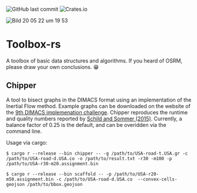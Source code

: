 ![GitHub last commit](https://img.shields.io/github/last-commit/DennisOSRM/toolbox-rs.svg)
![Crates.io](https://img.shields.io/crates/v/toolbox-rs.svg)

![Bild 20 05 22 um 19 53](https://user-images.githubusercontent.com/1067895/169662031-a2a516df-296e-42de-8095-d2a5ff5da3c6.JPG)

# Toolbox-rs
A toolbox of basic data structures and algorithms. If you heard of OSRM, please draw your own conclusions. 😁

## Chipper
A tool to bisect graphs in the DIMACS format using an implementation of the Inertial Flow method. Example graphs can be downloaded on the website of the [9th DIMACS implemenation challenge](http://www.diag.uniroma1.it//challenge9/download.shtml). Chipper reproduces the runtime and quality numbers reported by [Schild and Sommer (2015)](http://sommer.jp/roadseparator.pdf). Currently, a balance factor of 0.25 is the default, and can be overidden via the command line.

Usage via cargo:

```
$ cargo r --release --bin chipper -- -g /path/to/USA-road-t.USA.gr -c /path/to/USA-road-d.USA.co -o /path/to/result.txt -r30 -m100 -p /path/to/USA-r30-m20.assignment.bin

$ cargo r --release --bin scaffold -- -p /path/to/USA-r20-m50.assignment.bin -c /path/to/USA-road-d.USA.co  --convex-cells-geojson /path/to/bbox.geojson
```
